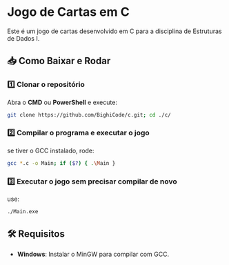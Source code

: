 # Jogo de Cartas em C

Este é um jogo de cartas desenvolvido em C para a disciplina de Estruturas de Dados I.

## 📥 Como Baixar e Rodar

### 1️⃣ Clonar o repositório
Abra o **CMD** ou **PowerShell** e execute:
```sh
git clone https://github.com/BighiCode/c.git; cd ./c/
```

### 2️⃣ Compilar o programa e executar o jogo
se tiver o GCC instalado, rode:
```sh
gcc *.c -o Main; if ($?) { .\Main }
```

### 3️⃣ Executar o jogo sem precisar compilar de novo

use:
```sh
./Main.exe
```

## 🛠 Requisitos
- **Windows**: Instalar o MinGW para compilar com GCC.

